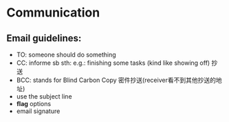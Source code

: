 # Communication

## Email guidelines:

+ TO: someone should do something
+ CC: informe sb sth: e.g.: finishing some tasks (kind like showing off) 抄送
+ BCC: stands for Blind Carbon Copy 密件抄送(receiver看不到其他抄送的地址)
+ use the subject line
+ **flag** options
+ email signature
